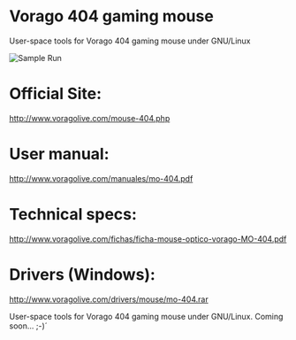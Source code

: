 # Vorago 404 gaming mouse

User-space tools for Vorago 404 gaming mouse under GNU/Linux

![Sample Run](https://github.com/tuxkernel/vorago-gaming-mouse-404/blob/master/images/00.png)

# Official Site:

http://www.voragolive.com/mouse-404.php

# User manual:

http://www.voragolive.com/manuales/mo-404.pdf

# Technical specs:

http://www.voragolive.com/fichas/ficha-mouse-optico-vorago-MO-404.pdf

# Drivers (Windows):

http://www.voragolive.com/drivers/mouse/mo-404.rar

User-space tools for Vorago 404 gaming mouse under GNU/Linux. Coming soon... ;-)´
